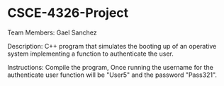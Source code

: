 # CSCE-4326-Project

Team Members: Gael Sanchez

Description:
C++ program that simulates the booting up of an operative system implementing a function to authenticate the user.

Instructions:
Compile the program, Once running the username for the authenticate user function will be "User5" and the password "Pass321".
